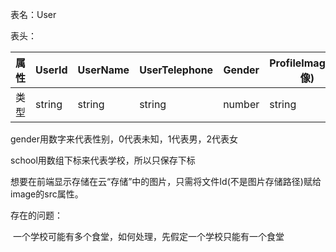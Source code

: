 表名：User

表头：

| 属性 | UserId | UserName | UserTelephone | Gender | ProfileImage(头像) | IsOwner(是否是商家) | StudentId（学号） | School | IdentityCardNumber(身份证号) |
| ---- | ------ | -------- | ------------- | ------ | ------------------ | ------------------- | ----------------- | ------ | ---------------------------- |
| 类型 | string | string   | string        | number | string             | boolean             | string            | number | string                       |

gender用数字来代表性别，0代表未知，1代表男，2代表女

school用数组下标来代表学校，所以只保存下标



想要在前端显示存储在云“存储”中的图片，只需将文件Id(不是图片存储路径)赋给image的src属性。

存在的问题：

​			一个学校可能有多个食堂，如何处理，先假定一个学校只能有一个食堂